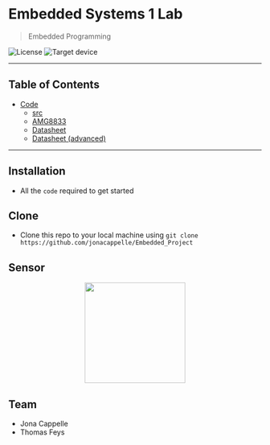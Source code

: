 # Embedded Systems 1 Lab

> Embedded Programming

![License](https://img.shields.io/badge/license-GNU%20GPL%20v3.0-blue.svg)
![Target device](https://img.shields.io/badge/target%20device-EFM32HG322F64G-yellow.svg)



---

## Table of Contents

- [Code](Embedded_1_AMG8833_Temp_Sensor)
  * [src](Embedded_1_AMG8833_Temp_Sensor/src)
  * [AMG8833](Embedded_1_AMG8833_Temp_Sensor/AMG8833)
  * [Datasheet](ADI8000C66.pdf)
  * [Datasheet (advanced)](Grid-EYE_SPECIFICATIONS(Reference).pdf)

---

## Installation

- All the `code` required to get started


## Clone

- Clone this repo to your local machine using `git clone https://github.com/jonacappelle/Embedded_Project`

## Sensor

<p align="center">
  <img width="200" src="https://github.com/jonacappelle/Embedded_Project/amg8833.jpg">
</p>

## Team

- Jona Cappelle
- Thomas Feys



